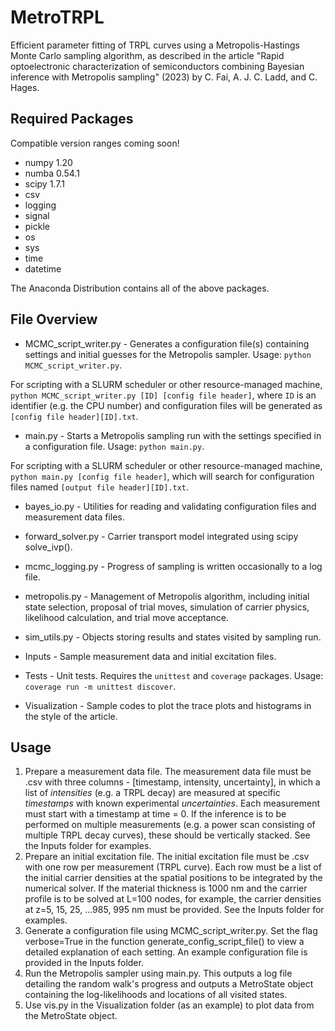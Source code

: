 # MetroTRPL
Efficient parameter fitting of TRPL curves using a Metropolis-Hastings Monte Carlo sampling algorithm, as described in the article "Rapid optoelectronic characterization of semiconductors combining Bayesian inference with Metropolis sampling" (2023) by C. Fai, A. J. C. Ladd, and C. Hages.

## Required Packages
Compatible version ranges coming soon!

* numpy 1.20
* numba 0.54.1
* scipy 1.7.1
* csv
* logging
* signal
* pickle
* os
* sys
* time
* datetime

The Anaconda Distribution contains all of the above packages.

## File Overview

* MCMC_script_writer.py - Generates a configuration file(s) containing settings and initial guesses for the Metropolis sampler. Usage: `python MCMC_script_writer.py`. 

For scripting with a SLURM scheduler or other resource-managed machine, `python MCMC_script_writer.py [ID] [config file header]`, where `ID` is an identifier (e.g. the CPU number) and configuration files will be generated as `[config file header][ID].txt`.

* main.py - Starts a Metropolis sampling run with the settings specified in a configuration file. Usage: `python main.py`.

For scripting with a SLURM scheduler or other resource-managed machine, `python main.py [config file header]`, which will search for configuration files named `[output file header][ID].txt`.

* bayes_io.py - Utilities for reading and validating configuration files and measurement data files.
* forward_solver.py - Carrier transport model integrated using scipy solve_ivp().
* mcmc_logging.py - Progress of sampling is written occasionally to a log file.
* metropolis.py - Management of Metropolis algorithm, including initial state selection, proposal of trial moves, simulation of carrier physics, likelihood calculation, and trial move acceptance.
* sim_utils.py - Objects storing results and states visited by sampling run.

* Inputs - Sample measurement data and initial excitation files.
* Tests - Unit tests. Requires the `unittest` and `coverage` packages. Usage: `coverage run -m unittest discover`.
* Visualization - Sample codes to plot the trace plots and histograms in the style of the article.

## Usage
1. Prepare a measurement data file. The measurement data file must be .csv with three columns - [timestamp, intensity, uncertainty], in which a list of *intensities* (e.g. a TRPL decay) are measured at specific *timestamps* with known experimental *uncertainties*. Each measurement must start with a timestamp at time = 0. If the inference is to be performed on multiple measurements (e.g. a power scan consisting of multiple TRPL decay curves), these should be vertically stacked. See the Inputs folder for examples.
2. Prepare an initial excitation file. The initial excitation file must be .csv with one row per measurement (TRPL curve). Each row must be a list of the initial carrier densities at the spatial positions to be integrated by the numerical solver. If the material thickness is 1000 nm and the carrier profile is to be solved at L=100 nodes, for example, the carrier densities at z=5, 15, 25, ...985, 995 nm must be provided. See the Inputs folder for examples.
3. Generate a configuration file using MCMC_script_writer.py. Set the flag verbose=True in the function generate_config_script_file() to view a detailed explanation of each setting. An example configuration file is provided in the Inputs folder.
4. Run the Metropolis sampler using main.py. This outputs a log file detailing the random walk's progress and outputs a MetroState object containing the log-likelihoods and locations of all visited states.
5. Use vis.py in the Visualization folder (as an example) to plot data from the MetroState object.
